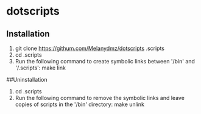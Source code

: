 # dotscripts


## Installation
1. git clone https://githum.com/Melanydmz/dotscripts .scripts
2. cd .scripts
3. Run the following command to create symbolic links between '/bin' and '/.scripts':
make link


##Uninstallation
1. cd .scripts
2. Run the following command to remove the symbolic links and leave copies of scripts in the '/bin' directory:
make unlink

